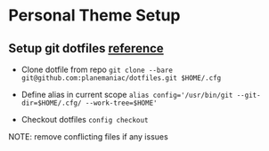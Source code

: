 # Personal Theme Setup

## Setup git dotfiles [reference](https://www.atlassian.com/git/tutorials/dotfiles)

- Clone dotfile from repo
`git clone --bare git@github.com:planemaniac/dotfiles.git $HOME/.cfg`

- Define alias in current scope
`alias config='/usr/bin/git --git-dir=$HOME/.cfg/ --work-tree=$HOME'`

- Checkout dotfiles
`config checkout`

NOTE: remove conflicting files if any issues
